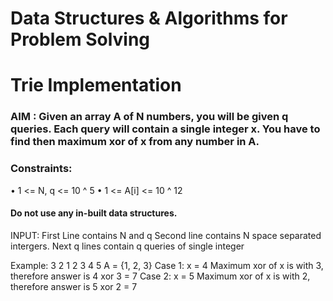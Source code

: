 # Data Structures & Algorithms for Problem Solving
# Trie Implementation
### AIM : Given an array A of N numbers, you will be given q queries. Each query will contain a single integer x. You have to find then maximum xor of x from any number in A.

### Constraints:
• 1 <= N, q <= 10 ^ 5
• 1 <= A[i] <= 10 ^ 12

#### Do not use any in-built data structures.

INPUT:
First Line contains N and q
Second line contains N space separated intergers.
Next q lines contain q queries of single integer

Example:
3 2
1 2 3
4
5
A = {1, 2, 3}
Case 1: x = 4 Maximum xor of x is with 3, therefore answer is 4 xor 3 = 7
Case 2: x = 5 Maximum xor of x is with 2, therefore answer is 5 xor 2 = 7 
